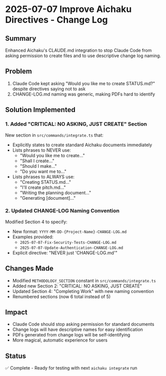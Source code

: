 # 2025-07-07 Improve Aichaku Directives - Change Log

## Summary

Enhanced Aichaku's CLAUDE.md integration to stop Claude Code from asking permission to create files and to use
descriptive change log naming.

## Problem

1. Claude Code kept asking "Would you like me to create STATUS.md?" despite directives saying not to ask
2. CHANGE-LOG.md naming was generic, making PDFs hard to identify

## Solution Implemented

### 1. Added "CRITICAL: NO ASKING, JUST CREATE" Section

New section in `src/commands/integrate.ts` that:

- Explicitly states to create standard Aichaku documents immediately
- Lists phrases to NEVER use:
  - "Would you like me to create..."
  - "Shall I create..."
  - "Should I make..."
  - "Do you want me to..."
- Lists phrases to ALWAYS use:
  - "Creating STATUS.md..."
  - "I'll create pitch.md..."
  - "Writing the planning document..."
  - "Generating [document]..."

### 2. Updated CHANGE-LOG Naming Convention

Modified Section 4 to specify:

- New format: `YYYY-MM-DD-{Project-Name}-CHANGE-LOG.md`
- Examples provided:
  - `2025-07-07-Fix-Security-Tests-CHANGE-LOG.md`
  - `2025-07-07-Update-Authentication-CHANGE-LOG.md`
- Explicit directive: "NEVER just 'CHANGE-LOG.md'"

## Changes Made

- Modified `METHODOLOGY_SECTION` constant in `src/commands/integrate.ts`
- Added new Section 2: "CRITICAL: NO ASKING, JUST CREATE"
- Updated Section 4: "Completing Work" with new naming convention
- Renumbered sections (now 6 total instead of 5)

## Impact

- Claude Code should stop asking permission for standard documents
- Change logs will have descriptive names for easy identification
- PDFs generated from change logs will be self-identifying
- More magical, automatic experience for users

## Status

✅ Complete - Ready for testing with next `aichaku integrate` run
